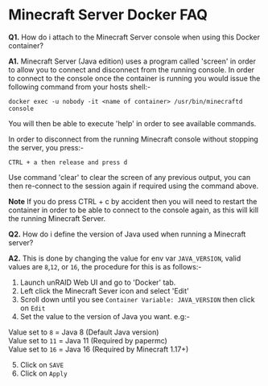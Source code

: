 # **Minecraft Server Docker FAQ**

**Q1.** How do i attach to the Minecraft Server console when using this Docker container?

**A1.** Minecraft Server (Java edition) uses a program called 'screen' in order to allow you to connect and disconnect from the running console. In order to connect to the console once the container is running you would issue the following command from your hosts shell:-

```
docker exec -u nobody -it <name of container> /usr/bin/minecraftd console
```

You will then be able to execute 'help' in order to see available commands.

In order to disconnect from the running Minecraft console without stopping the server, you press:-

```
CTRL + a then release and press d
```

Use command 'clear' to clear the screen of any previous output, you can then re-connect to the session again if required using the command above.

**Note** If you do press CTRL + c by accident then you will need to restart the container in order to be able to connect to the console again, as this will kill the running Minecraft Server.

**Q2.** How do i define the version of Java used when running a Minecraft server?

**A2.** This is done by changing the value for env var ```JAVA_VERSION```, valid values are ```8```,```12```, or ```16```, the procedure for this is as follows:-

1. Launch unRAID Web UI and go to 'Docker' tab.
2. Left click the Minecraft Sever icon and select 'Edit'
3. Scroll down until you see ```Container Variable: JAVA_VERSION``` then click on ```Edit```
4. Set the value to the version of Java you want. e.g:-

Value set to ```8```	= Java 8 (Default Java version)<br/>
Value set to ```11```	= Java 11 (Required by papermc)<br/>
Value set to ```16```	= Java 16 (Required by Minecraft 1.17+)<br/>

5. Click on ```SAVE```
6. Click on ```Apply```